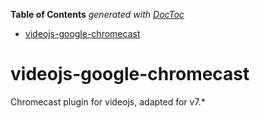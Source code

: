 <!-- START doctoc generated TOC please keep comment here to allow auto update -->
<!-- DON'T EDIT THIS SECTION, INSTEAD RE-RUN doctoc TO UPDATE -->
**Table of Contents**  *generated with [DocToc](https://github.com/thlorenz/doctoc)*

- [videojs-google-chromecast](#videojs-google-chromecast)

<!-- END doctoc generated TOC please keep comment here to allow auto update -->

# videojs-google-chromecast
Chromecast plugin for videojs, adapted for v7.*
